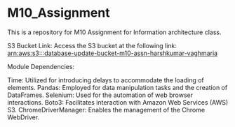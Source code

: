 # M10_Assignment
This is a repository for M10 Assignment for Information architecture class.

S3 Bucket Link: Access the S3 bucket at the following link: [arn:aws:s3:::database-update-bucket-m10-assn-harshkumar-vaghmaria](https://us-east-1.console.aws.amazon.com/s3/buckets/database-update-bucket-m10-assn-harshkumar-vaghmaria?region=us-east-1&bucketType=general&tab=objects)

Module Dependencies:

Time: Utilized for introducing delays to accommodate the loading of elements.
Pandas: Employed for data manipulation tasks and the creation of DataFrames.
Selenium: Used for the automation of web browser interactions.
Boto3: Facilitates interaction with Amazon Web Services (AWS) S3.
ChromeDriverManager: Enables the management of the Chrome WebDriver.